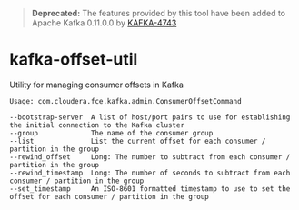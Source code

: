 > **Deprecated:**
> The features provided by this tool have been added to Apache Kafka 0.11.0.0 by [KAFKA-4743](https://issues.apache.org/jira/browse/KAFKA-4743)

# kafka-offset-util
Utility for managing consumer offsets in Kafka

```
Usage: com.cloudera.fce.kafka.admin.ConsumerOffsetCommand

--bootstrap-server  A list of host/port pairs to use for establishing the initial connection to the Kafka cluster
--group             The name of the consumer group                                           
--list              List the current offset for each consumer / partition in the group
--rewind_offset     Long: The number to subtract from each consumer / partition in the group
--rewind_timestamp  Long: The number of seconds to subtract from each consumer / partition in the group
--set_timestamp     An ISO-8601 formatted timestamp to use to set the offset for each consumer / partition in the group
```
